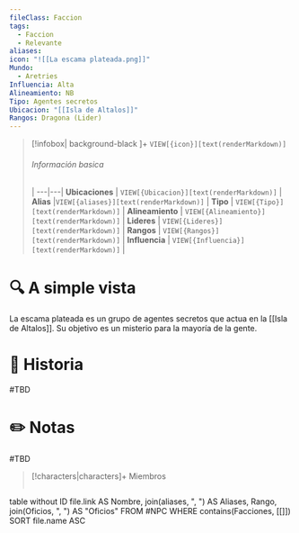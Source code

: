```yaml
---
fileClass: Faccion
tags:
  - Faccion
  - Relevante
aliases: 
icon: "![[La escama plateada.png]]"
Mundo:
  - Aretries
Influencia: Alta
Alineamiento: NB
Tipo: Agentes secretos
Ubicacion: "[[Isla de Altalos]]"
Rangos: Dragona (Lider)
---
```



> [!infobox| background-black ]+
`VIEW[{icon}][text(renderMarkdown)]`
> ###### Información basica
>  |
> ---|---|
>  **Ubicaciones** | `VIEW[{Ubicacion}][text(renderMarkdown)]` |
> **Alias** |`VIEW[{aliases}][text(renderMarkdown)]` |
> **Tipo** | `VIEW[{Tipo}][text(renderMarkdown)]` |
> **Alineamiento** | `VIEW[{Alineamiento}][text(renderMarkdown)]` |
> **Lideres** | `VIEW[{Lideres}][text(renderMarkdown)]` |
> **Rangos** | `VIEW[{Rangos}][text(renderMarkdown)]` |
> **Influencia** | `VIEW[{Influencia}][text(renderMarkdown)]` |




# 🔍 A simple vista
La escama plateada es un grupo de agentes secretos que actua en la [[Isla de Altalos]]. Su objetivo es un misterio para la mayoría de la gente.
# 📜 Historia

#TBD

# ✏️ Notas

#TBD

> [!characters|characters]+ Miembros
> ```dataview
table without ID file.link AS Nombre, join(aliases, ", ") AS Aliases, Rango, join(Oficios, ", ") AS "Oficios"
FROM #NPC
WHERE  contains(Facciones, [[]])
SORT file.name ASC
